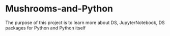 # Mushrooms-and-Python
The purpose of this project is to learn more about DS, JupyterNotebook, DS packages for Python and Python itself
